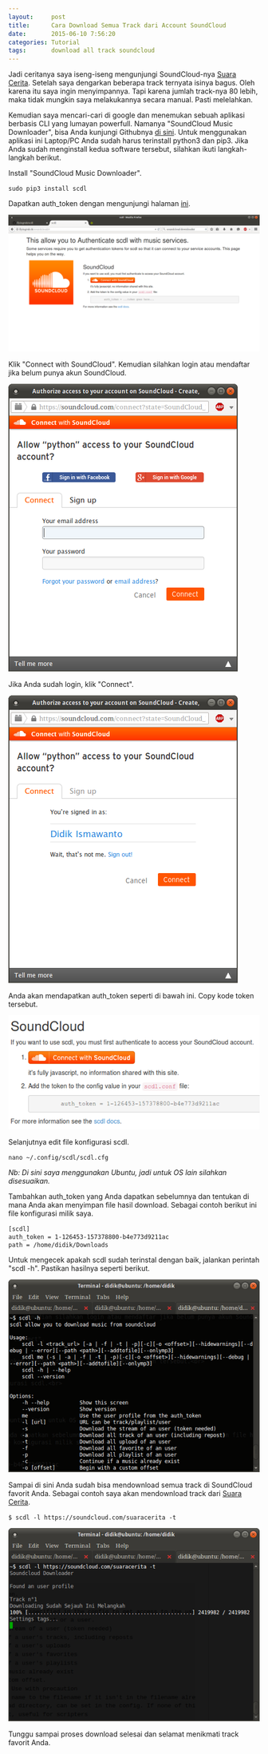 ```yaml
---
layout:     post
title:      Cara Download Semua Track dari Account SoundCloud
date:       2015-06-10 7:56:20
categories: Tutorial
tags:		download all track soundcloud
---
```


Jadi ceritanya saya iseng-iseng mengunjungi SoundCloud-nya [Suara Cerita](https://soundcloud.com/suaracerita). Setelah saya dengarkan beberapa track ternyata isinya bagus. Oleh karena itu saya ingin menyimpannya. Tapi karena jumlah track-nya 80 lebih, maka tidak mungkin saya melakukannya secara manual. Pasti melelahkan.

Kemudian saya mencari-cari di google dan menemukan sebuah aplikasi berbasis CLI yang lumayan powerfull. Namanya "SoundCloud Music Downloader", bisa Anda kunjungi Githubnya [di sini](https://github.com/flyingrub/scdl). Untuk menggunakan aplikasi ini Laptop/PC Anda sudah harus terinstall python3 dan pip3. Jika Anda sudah menginstall kedua software tersebut, silahkan ikuti langkah-langkah berikut.

Install "SoundCloud Music Downloader".
<pre><code>sudo pip3 install scdl</code></pre>

Dapatkan auth_token dengan mengunjungi halaman [ini](http://flyingrub.tk/soundcloud/).

![auth](/images/scdl/1.png)

Klik "Connect with SoundCloud". Kemudian silahkan login atau mendaftar jika belum punya akun SoundCloud.

![auth](/images/scdl/2.png)

Jika Anda sudah login, klik "Connect".

![auth](/images/scdl/3.png)

Anda akan mendapatkan auth_token seperti di bawah ini. Copy kode token tersebut.

![auth](/images/scdl/4.png)

Selanjutnya edit file konfigurasi scdl.
<pre><code>nano ~/.config/scdl/scdl.cfg</code></pre>

_Nb: Di sini saya menggunakan Ubuntu, jadi untuk OS lain silahkan disesuaikan._

Tambahkan auth_token yang Anda dapatkan sebelumnya dan tentukan di mana Anda akan menyimpan file hasil download. Sebagai contoh berikut ini file konfigurasi milik saya.

<pre><code>[scdl]
auth_token = 1-126453-157378800-b4e773d9211ac
path = /home/didik/Downloads</code></pre>

Untuk mengecek apakah scdl sudah terinstal dengan baik, jalankan perintah "scdl -h". Pastikan hasilnya seperti berikut.

![auth](/images/scdl/5.png)

Sampai di sini Anda sudah bisa mendownload semua track di SoundCloud favorit Anda. Sebagai contoh saya akan mendownload track dari [Suara Cerita](https://soundcloud.com/suaracerita).

<pre><code>$ scdl -l https://soundcloud.com/suaracerita -t</code></pre>

![auth](/images/scdl/6.png)

Tunggu sampai proses download selesai dan selamat menikmati track favorit Anda.
